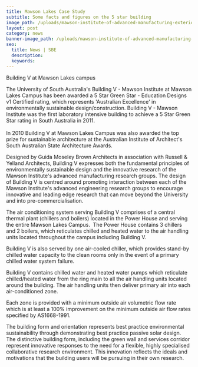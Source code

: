 ```yaml
---
title: Mawson Lakes Case Study
subtitle: Some facts and figures on the 5 star building
image_path: /uploads/mawson-institute-of-advanced-manufacturing-exterior.jpg
layout: post
category: news
banner-image_path: /uploads/mawson-institute-of-advanced-manufacturing-render.jpg
seo:
  title: News | SBE
  description:
  keywords:
---
```



Building V at Mawson Lakes campus

The University of South Australia's Building V - Mawson Institute at Mawson Lakes Campus has been awarded a 5 Star Green Star - Education Designs v1 Certified rating, which represents 'Australian Excellence' in environmentally sustainable design/construction. Building V - Mawson Institute was the first laboratory intensive building to achieve a 5 Star Green Star rating in South Australia in 2011.<br><br>In 2010 Building V at Mawson Lakes Campus was also awarded the top prize for sustainable architecture at the Australian Institute of Architect's South Australian State Architecture Awards.

Designed by Guida Moseley Brown Architects in association with Russell & Yelland Architects, Building V expresses both the fundamental principles of environmentally sustainable design and the innovative research of the Mawson Institute's advanced manufacturing research groups. The design of Building V is centred around promoting interaction between each of the Mawson Institute's advanced engineering research groups to encourage innovative and leading edge research that can move beyond the University and into pre-commercialisation.

The air conditioning system serving Building V comprises of a central thermal plant (chillers and boilers) located in the Power House and serving the entire Mawson Lakes Campus.  The Power House contains 3 chillers and 2 boilers, which reticulates chilled and heated water to the air handling units located throughout the campus including Building V.

Building V is also served by one air-cooled chiller, which provides stand-by chilled water capacity to the clean rooms only in the event of a primary chilled water system failure.

Building V contains chilled water and heated water pumps which reticulate chilled/heated water from the ring main to all the air handling units located around the building. The air handling units then deliver primary air into each air-conditioned zone.

Each zone is provided with a minimum outside air volumetric flow rate which is at least a 100% improvement on the minimum outside air flow rates specified by AS1668-1991.

The building form and orientation represents best practice environmental sustainability through demonstrating best practice passive solar design. The distinctive building form, including the green wall and services corridor represent innovative responses to the need for a flexible, highly specialised collaborative research environment. This innovation reflects the ideals and motivations that the building users will be pursuing in their own research.